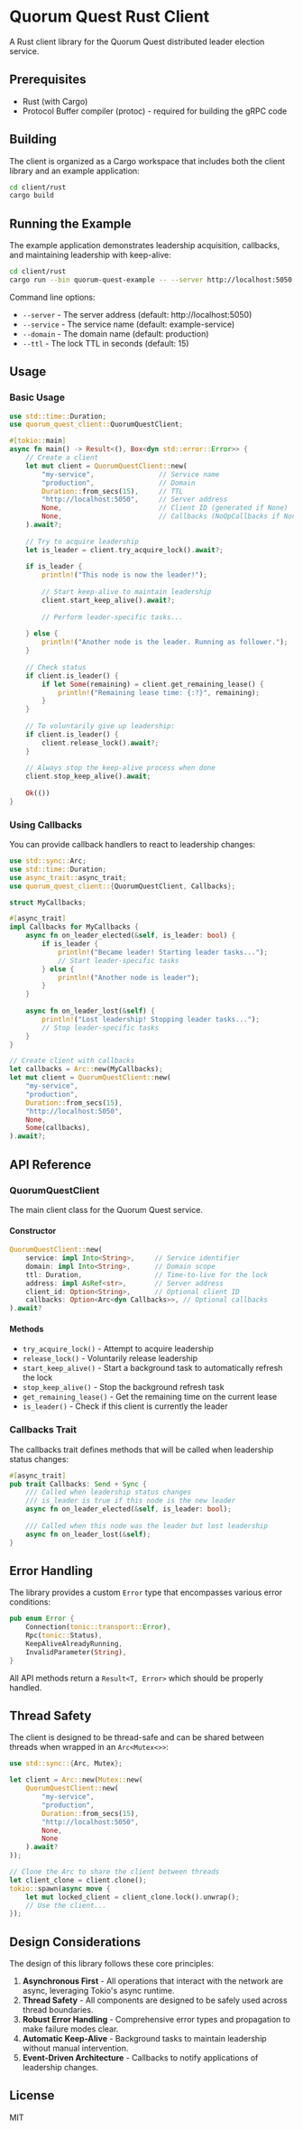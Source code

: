 # Quorum Quest Rust Client

A Rust client library for the Quorum Quest distributed leader election service.

## Prerequisites

- Rust (with Cargo)
- Protocol Buffer compiler (protoc) - required for building the gRPC code

## Building

The client is organized as a Cargo workspace that includes both the client library and an example application:

```bash
cd client/rust
cargo build
```

## Running the Example

The example application demonstrates leadership acquisition, callbacks, and maintaining leadership with keep-alive:

```bash
cd client/rust
cargo run --bin quorum-quest-example -- --server http://localhost:5050 --service my-service
```

Command line options:
- `--server` - The server address (default: http://localhost:5050)
- `--service` - The service name (default: example-service)
- `--domain` - The domain name (default: production)
- `--ttl` - The lock TTL in seconds (default: 15)

## Usage

### Basic Usage

```rust
use std::time::Duration;
use quorum_quest_client::QuorumQuestClient;

#[tokio::main]
async fn main() -> Result<(), Box<dyn std::error::Error>> {
    // Create a client
    let mut client = QuorumQuestClient::new(
        "my-service",                // Service name
        "production",                // Domain
        Duration::from_secs(15),     // TTL
        "http://localhost:5050",     // Server address
        None,                        // Client ID (generated if None)
        None,                        // Callbacks (NoOpCallbacks if None)
    ).await?;
    
    // Try to acquire leadership
    let is_leader = client.try_acquire_lock().await?;
    
    if is_leader {
        println!("This node is now the leader!");
        
        // Start keep-alive to maintain leadership
        client.start_keep_alive().await?;
        
        // Perform leader-specific tasks...
        
    } else {
        println!("Another node is the leader. Running as follower.");
    }
    
    // Check status
    if client.is_leader() {
        if let Some(remaining) = client.get_remaining_lease() {
            println!("Remaining lease time: {:?}", remaining);
        }
    }
    
    // To voluntarily give up leadership:
    if client.is_leader() {
        client.release_lock().await?;
    }
    
    // Always stop the keep-alive process when done
    client.stop_keep_alive().await;
    
    Ok(())
}
```

### Using Callbacks

You can provide callback handlers to react to leadership changes:

```rust
use std::sync::Arc;
use std::time::Duration;
use async_trait::async_trait;
use quorum_quest_client::{QuorumQuestClient, Callbacks};

struct MyCallbacks;

#[async_trait]
impl Callbacks for MyCallbacks {
    async fn on_leader_elected(&self, is_leader: bool) {
        if is_leader {
            println!("Became leader! Starting leader tasks...");
            // Start leader-specific tasks
        } else {
            println!("Another node is leader");
        }
    }
    
    async fn on_leader_lost(&self) {
        println!("Lost leadership! Stopping leader tasks...");
        // Stop leader-specific tasks
    }
}

// Create client with callbacks
let callbacks = Arc::new(MyCallbacks);
let mut client = QuorumQuestClient::new(
    "my-service",
    "production",
    Duration::from_secs(15),
    "http://localhost:5050",
    None,
    Some(callbacks),
).await?;
```

## API Reference

### QuorumQuestClient

The main client class for the Quorum Quest service.

#### Constructor

```rust
QuorumQuestClient::new(
    service: impl Into<String>,     // Service identifier
    domain: impl Into<String>,      // Domain scope
    ttl: Duration,                  // Time-to-live for the lock
    address: impl AsRef<str>,       // Server address
    client_id: Option<String>,      // Optional client ID
    callbacks: Option<Arc<dyn Callbacks>>, // Optional callbacks
).await?
```

#### Methods

- `try_acquire_lock()` - Attempt to acquire leadership
- `release_lock()` - Voluntarily release leadership
- `start_keep_alive()` - Start a background task to automatically refresh the lock
- `stop_keep_alive()` - Stop the background refresh task
- `get_remaining_lease()` - Get the remaining time on the current lease
- `is_leader()` - Check if this client is currently the leader

### Callbacks Trait

The callbacks trait defines methods that will be called when leadership status changes:

```rust
#[async_trait]
pub trait Callbacks: Send + Sync {
    /// Called when leadership status changes
    /// is_leader is true if this node is the new leader
    async fn on_leader_elected(&self, is_leader: bool);
    
    /// Called when this node was the leader but lost leadership
    async fn on_leader_lost(&self);
}
```

## Error Handling

The library provides a custom `Error` type that encompasses various error conditions:

```rust
pub enum Error {
    Connection(tonic::transport::Error),
    Rpc(tonic::Status),
    KeepAliveAlreadyRunning,
    InvalidParameter(String),
}
```

All API methods return a `Result<T, Error>` which should be properly handled.

## Thread Safety

The client is designed to be thread-safe and can be shared between threads when wrapped in an `Arc<Mutex<>>`:

```rust
use std::sync::{Arc, Mutex};

let client = Arc::new(Mutex::new(
    QuorumQuestClient::new(
        "my-service", 
        "production", 
        Duration::from_secs(15), 
        "http://localhost:5050", 
        None, 
        None
    ).await?
));

// Clone the Arc to share the client between threads
let client_clone = client.clone();
tokio::spawn(async move {
    let mut locked_client = client_clone.lock().unwrap();
    // Use the client...
});
```

## Design Considerations

The design of this library follows these core principles:

1. **Asynchronous First** - All operations that interact with the network are async, leveraging Tokio's async runtime.
2. **Thread Safety** - All components are designed to be safely used across thread boundaries.
3. **Robust Error Handling** - Comprehensive error types and propagation to make failure modes clear.
4. **Automatic Keep-Alive** - Background tasks to maintain leadership without manual intervention.
5. **Event-Driven Architecture** - Callbacks to notify applications of leadership changes.

## License

MIT